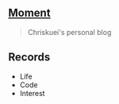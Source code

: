 ## [Moment](https://chriskuei.github.io)
> Chriskuei's personal blog

## Records

- Life
- Code
- Interest
